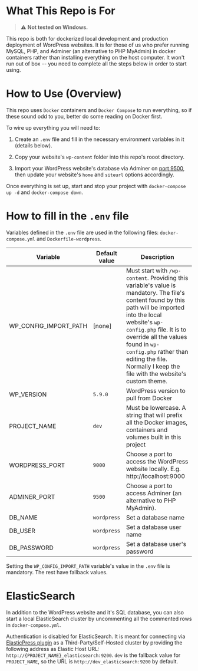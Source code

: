 # What This Repo is For

> :warning: **Not tested on Windows.**

This repo is both for dockerized local development and production deployment of WordPress websites. It is for those of us who prefer running MySQL, PHP, and Adminer (an alternative to PHP MyAdmin) in docker containers rather than installing everything on the host computer. It won't run out of box -- you need to complete all the steps below in order to start using.


# How to Use (Overview)

This repo uses `Docker` containers and `Docker Compose` to run everything, so if these sound odd to you, better do some reading on Docker first.

To wire up everything you will need to:

1. Create an `.env` file and fill in the necessary environment variables in it (details below).

1. Copy your website's `wp-content` folder into this repo's rooot directory.

1. Import your WordPress website's database via Adminer on [port 9500](http://localhost:9500), then update your website's `home` and `siteurl` options accordingly.

Once everything is set up, start and stop your project with `docker-compose up -d` and `docker-compose down`.


# How to fill in the `.env` file

Variables defined in the `.env` file are used in the following files: `docker-compose.yml` and `Dockerfile-wordpress`.

Variable              | Default value | Description
----------------------|---------------|------------
WP_CONFIG_IMPORT_PATH | [none]        | Must start with `/wp-content`. Providing this variable's value is mandatory. The file's content found by this path will be imported into the local website's `wp-config.php` file. It is to override all the values found in `wp-config.php` rather than editing the file. Normally I keep the file with the website's custom theme.
WP_VERSION            | `5.9.0`       | WordPress version to pull from Docker
PROJECT_NAME          | `dev`         | Must be lowercase. A string that will prefix all the Docker images, containers and volumes built in this project
WORDPRESS_PORT        | `9000`        | Choose a port to access the WordPress website locally. E.g. http://localhost:9000
ADMINER_PORT          | `9500`        | Choose a port to access Adminer (an alternative to PHP MyAdmin).
DB_NAME               | `wordpress`   | Set a database name
DB_USER               | `wordpress`   | Set a database user name
DB_PASSWORD           | `wordpress`   | Set a database user's password

Setting the `WP_CONFIG_IMPORT_PATH` variable's value in the `.env` file is mandatory. The rest have fallback values.


# ElasticSearch

In addition to the WordPress website and it's SQL database, you can also start a local ElasticSearch cluster by uncommenting all the commented rows in `docker-compose.yml`.

Authentication is disabled for ElasticSearch. It is meant for connecting via [ElasticPress plugin](https://wordpress.org/plugins/elasticpress/) as a Third-Party/Self-Hosted cluster by providing the following address as Elastic Host URL: `http://{PROJECT_NAME}_elasticsearch:9200`. `dev` is the fallback value for `PROJECT_NAME`, so the URL is `http://dev_elasticsearch:9200` by default.
